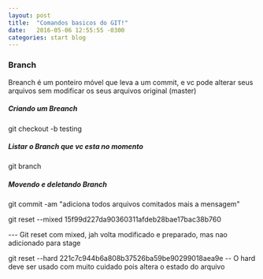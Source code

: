 ```yaml
---
layout: post
title:  "Comandos basicos do GIT!"
date:   2016-05-06 12:55:55 -0300
categories: start blog
---
```


### Branch

Breanch é um ponteiro móvel que leva a um commit, e vc pode alterar seus arquivos sem modificar
os seus arquivos original (master)

##### Criando um Breanch
git checkout -b testing

##### Listar o Branch que vc esta no momento
git branch

##### Movendo e deletando Branch



git commit -am "adiciona todos arquivos comitados mais a mensagem"


git reset --mixed 15f99d227da90360311afdeb28bae17bac38b760

--- Git reset com mixed, jah volta modificado e preparado, mas nao adicionado para stage

git reset --hard 221c7c944b6a808b37526ba59be90299018aea9e
-- O hard deve ser usado com muito cuidado pois altera o estado do arquivo


